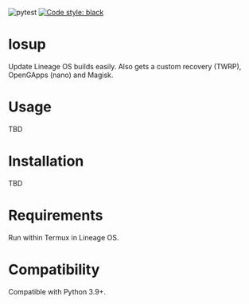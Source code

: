 ![pytest](https://github.com/nth10sd/losup/workflows/pytest/badge.svg)
[![Code style: black](https://img.shields.io/badge/code%20style-black-000000.svg)](https://github.com/psf/black)

# losup

Update Lineage OS builds easily. Also gets a custom recovery (TWRP), OpenGApps (nano) and Magisk.

# Usage

TBD

# Installation

TBD

# Requirements

Run within Termux in Lineage OS.

# Compatibility

Compatible with Python 3.9+.
